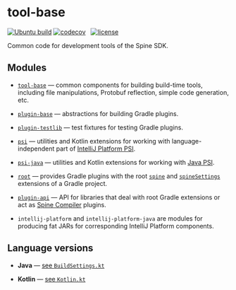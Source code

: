 # tool-base

[![Ubuntu build][ubuntu-build-badge]][gh-actions]
[![codecov][codecov-badge]][codecov] &nbsp;
[![license][license-badge]][license]


Common code for development tools of the Spine SDK.

## Modules

* [`tool-base`](tool-base) — common components for building build-time tools, including file
  manipulations, Protobuf reflection, simple code generation, etc.


* [`plugin-base`](plugin-base) — abstractions for building Gradle plugins.


* [`plugin-testlib`](plugin-testlib) — test fixtures for testing Gradle plugins.


* [`psi`](psi) — utilities and Kotlin extensions for working with language-independent
  part of [IntelliJ Platform PSI](https://plugins.jetbrains.com/docs/intellij/psi.html).


* [`psi-java`](psi-java) — utilities and Kotlin extensions for working with
  [Java PSI](https://plugins.jetbrains.com/docs/intellij/psi.html). 
                                                                                    

* [`root`](root) — provides Gradle plugins with the root [`spine`][spine-extension] and
  [`spineSettings`][spine-settings-extension] extensions of a Gradle project.


* [`plugin-api`](plugin-api) — API for libraries that deal with root Gradle extensions or
  act as [Spine Compiler][spine-compiler] plugins.


* `intellij-platform` and `intellij-platform-java` are modules for producing fat
   JARs for corresponding IntelliJ Platform components.  

## Language versions

 * **Java** — [see `BuildSettings.kt`](buildSrc/src/main/kotlin/BuildSettings.kt)


 * **Kotlin** — [see `Kotlin.kt`](buildSrc/src/main/kotlin/io/spine/dependency/lib/Kotlin.kt)

[gh-actions]: https://github.com/SpineEventEngine/tool-base/actions
[ubuntu-build-badge]: https://github.com/SpineEventEngine/tool-base/actions/workflows/build-on-ubuntu.yml/badge.svg
[codecov-badge]: https://codecov.io/gh/SpineEventEngine/tool-base/branch/master/graph/badge.svg
[license-badge]: https://img.shields.io/badge/license-Apache%20License%202.0-blue.svg?style=flat
[license]: http://www.apache.org/licenses/LICENSE-2.0
[codecov]: https://codecov.io/gh/SpineEventEngine/tool-base
[spine-compiler]: https://github.com/SpineEventEngine/ProtoData
[spine-extension]: root/src/main/kotlin/io/spine/tools/gradle/root/SpineProjectExtension.kt
[spine-settings-extension]: root/src/main/kotlin/io/spine/tools/gradle/root/SpineSettingsExtension.kt 
